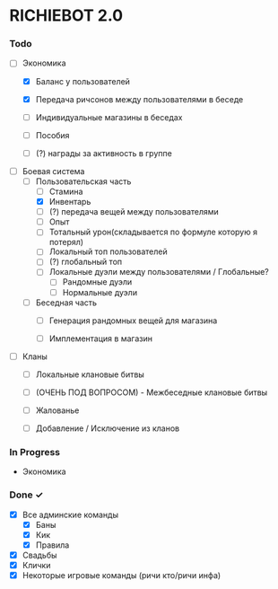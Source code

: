 # RICHIEBOT 2.0

### Todo

- [ ] Экономика
  - [x] Баланс у пользователей
  - [x] Передача ричсонов между пользователями в беседе
  - [ ] Индивидуальные магазины в беседах
  - [ ] Пособия
  - [ ] (?) награды за активность в группе


- [ ] Боевая система
  - [ ] Пользовательская часть
    - [ ] Стамина
    - [x] Инвентарь
    - [ ] (?) передача вещей между пользователями
    - [ ] Опыт
    - [ ] Тотальный урон(складывается по формуле которую я потерял)
    - [ ] Локальный топ пользователей
    - [ ] (?) глобальный топ
    - [ ] Локальные дуэли между пользователями / Глобальные?
      - [ ] Рандомные дуэли
      - [ ] Нормальные дуэли
  - [ ] Беседная часть
    - [ ] Генерация рандомных вещей для магазина
    - [ ] Имплементация в магазин


- [ ] Кланы
  - [ ] Локальные клановые битвы
  - [ ] (ОЧЕНЬ ПОД ВОПРОСОМ) - Межбеседные клановые битвы
  - [ ] Жалованье
  - [ ] Добавление / Исключение из кланов


### In Progress

- Экономика

### Done ✓

- [x] Все админские команды
  - [x] Баны
  - [x] Кик
  - [x] Правила

- [x] Свадьбы
- [x] Клички
- [x] Некоторые игровые команды (ричи кто/ричи инфа)